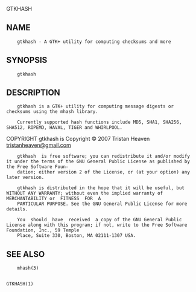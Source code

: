  GTKHASH
 
## NAME
        gtkhash - A GTK+ utility for computing checksums and more
 
## SYNOPSIS
        gtkhash
 
## DESCRIPTION
        gtkhash is a GTK+ utility for computing message digests or checksums using the mhash library.
 
        Currently supported hash functions include MD5, SHA1, SHA256, SHA512, RIPEMD, HAVAL, TIGER and WHIRLPOOL.
 
 COPYRIGHT
        gtkhash is Copyright © 2007 Tristan Heaven <tristanheaven@gmail.com>
 
        gtkhash  is free software; you can redistribute it and/or modify it under the terms of the GNU General Public License as published by the Free Software Foun‐
        dation; either version 2 of the License, or (at your option) any later version.
 
        gtkhash is distributed in the hope that it will be useful, but WITHOUT ANY WARRANTY; without even the implied warranty of MERCHANTABILITY or  FITNESS  FOR  A
        PARTICULAR PURPOSE. See the GNU General Public License for more details.
 
        You  should  have  received  a copy of the GNU General Public License along with this program; if not, write to the Free Software Foundation, Inc., 59 Temple
        Place, Suite 330, Boston, MA 02111-1307 USA.
 
## SEE ALSO
        mhash(3)
 
                                                                                                                                                           GTKHASH(1)
